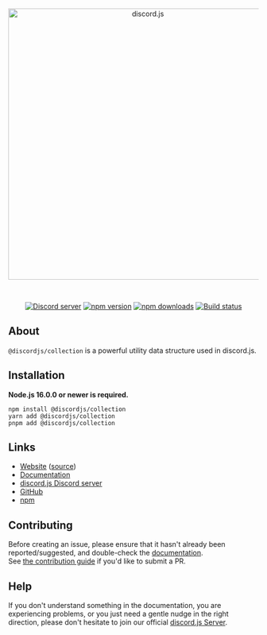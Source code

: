 <div align="center">
  <br />
  <p>
    <a href="https://discord.js.org"><img src="https://discord.js.org/static/logo.svg" width="546" alt="discord.js" /></a>
  </p>
  <br />
  <p>
    <a href="https://discord.gg/djs"><img src="https://img.shields.io/discord/222078108977594368?color=5865F2&logo=discord&logoColor=white" alt="Discord server" /></a>
    <a href="https://www.npmjs.com/package/@discordjs/collection"><img src="https://img.shields.io/npm/v/@discordjs/collection.svg?maxAge=3600" alt="npm version" /></a>
    <a href="https://www.npmjs.com/package/@discordjs/collection"><img src="https://img.shields.io/npm/dt/@discordjs/collection.svg?maxAge=3600" alt="npm downloads" /></a>
    <a href="https://github.com/discordjs/collection/actions"><img src="https://github.com/discordjs/collection/workflows/Tests/badge.svg" alt="Build status" /></a>
  </p>
</div>

## About

`@discordjs/collection` is a powerful utility data structure used in discord.js.

## Installation

**Node.js 16.0.0 or newer is required.**

```sh-session
npm install @discordjs/collection
yarn add @discordjs/collection
pnpm add @discordjs/collection
```

## Links

- [Website](https://discord.js.org/) ([source](https://github.com/discordjs/website))
- [Documentation](https://discord.js.org/#/docs/collection)
- [discord.js Discord server](https://discord.gg/djs)
- [GitHub](https://github.com/discordjs/collection)
- [npm](https://www.npmjs.com/package/@discordjs/collection)

## Contributing

Before creating an issue, please ensure that it hasn't already been reported/suggested, and double-check the
[documentation](https://discord.js.org/#/docs/collection).  
See [the contribution guide](https://github.com/discordjs/collection/blob/main/.github/CONTRIBUTING.md) if you'd like to submit a PR.

## Help

If you don't understand something in the documentation, you are experiencing problems, or you just need a gentle
nudge in the right direction, please don't hesitate to join our official [discord.js Server](https://discord.gg/djs).
